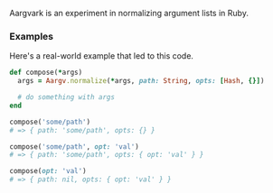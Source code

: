 Aargvark is an experiment in normalizing argument lists in Ruby.

### Examples

Here's a real-world example that led to this code.

```ruby
def compose(*args)
  args = Aargv.normalize(*args, path: String, opts: [Hash, {}])

  # do something with args
end

compose('some/path')
# => { path: 'some/path', opts: {} }

compose('some/path', opt: 'val')
# => { path: 'some/path', opts: { opt: 'val' } }

compose(opt: 'val')
# => { path: nil, opts: { opt: 'val' } }
```

